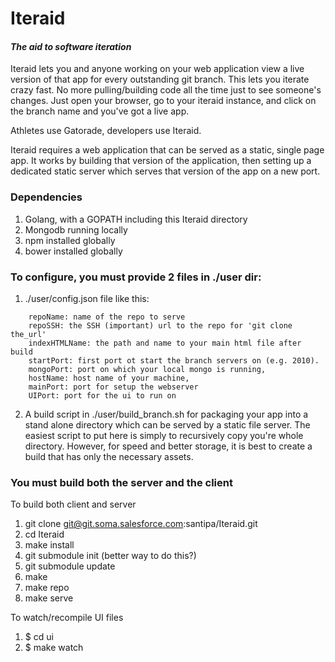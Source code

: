 # Iteraid
#### *The aid to software iteration*

Iteraid lets you and anyone working on your web application view a live version of that app for every outstanding git branch.  This lets you iterate crazy fast.  No more pulling/building code all the time just to see someone's changes. Just open your browser, go to your iteraid instance, and click on the branch name and you've got a live app.  

Athletes use Gatorade, developers use Iteraid.


Iteraid requires a web application that can be served as a static, single page app.  It works by building that version of the application, then setting up a dedicated static server which serves that version of the app on a new port.

### Dependencies
1. Golang, with a GOPATH including this Iteraid directory
2. Mongodb running locally
3. npm installed globally
4. bower installed globally

### To configure, you must provide 2 files in ./user dir:

1. ./user/config.json file like this:

```
	repoName: name of the repo to serve
	repoSSH: the SSH (important) url to the repo for 'git clone the_url'
	indexHTMLName: the path and name to your main html file after build
	startPort: first port ot start the branch servers on (e.g. 2010).
	mongoPort: port on which your local mongo is running,
	hostName: host name of your machine,
	mainPort: port for setup the webserver
    UIPort: port for the ui to run on
```

2.  A build script in ./user/build_branch.sh for packaging your app into a stand alone directory which can be served by a static file server.  The easiest script to put here is simply to recursively copy you're whole directory.  However, for speed and better storage, it is best to create a build that has only the necessary assets.


### You must build both the server and the client

To build both client and server
  1. git clone git@git.soma.salesforce.com:santipa/Iteraid.git
  2. cd Iteraid
  3. make install
  4. git submodule init (better way to do this?)
  5. git submodule update
  6. make
  7. make repo
  8. make serve

To watch/recompile UI files
  1. $ cd ui
  2. $ make watch

